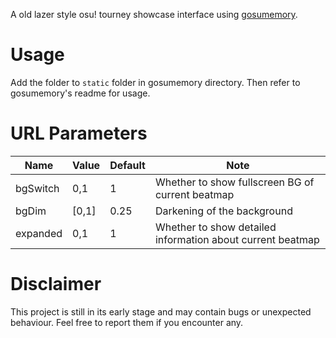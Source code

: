 A old lazer style osu! tourney showcase interface using [gosumemory](https://github.com/l3lackShark/gosumemory). 

# Usage

Add the folder to `static` folder in gosumemory directory. Then refer to gosumemory's readme for usage.

# URL Parameters

| Name     | Value | Default | Note                                                       |
| -------- | ----- | --------|----------------------------------------------------------- |
| bgSwitch | 0,1   | 1       | Whether to show fullscreen BG of current beatmap           |
| bgDim    | [0,1] | 0.25    | Darkening of the background                                |
| expanded | 0,1   | 1       | Whether to show detailed information about current beatmap |

# Disclaimer

This project is still in its early stage and may contain bugs or unexpected behaviour. Feel free to report them if you encounter any.
